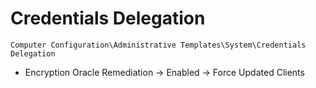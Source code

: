 # Credentials Delegation

`Computer Configuration\Administrative Templates\System\Credentials Delegation`

- Encryption Oracle Remediation -> Enabled -> Force Updated Clients
